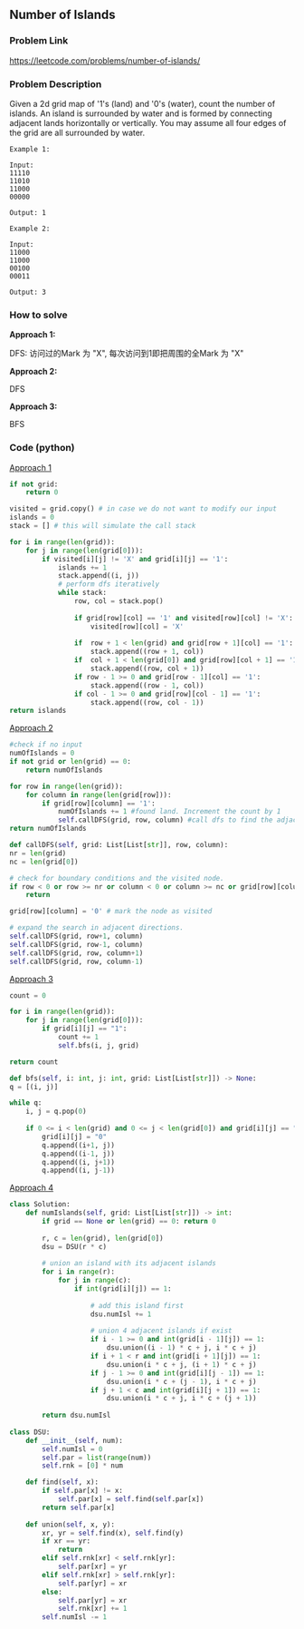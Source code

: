 ## Number of Islands

### Problem Link

https://leetcode.com/problems/number-of-islands/

### Problem Description 

Given a 2d grid map of '1's (land) and '0's (water), count the number of islands. An island is surrounded by water and is formed by connecting adjacent lands horizontally or vertically. You may assume all four edges of the grid are all surrounded by water.

```
Example 1: 

Input:
11110
11010
11000
00000

Output: 1

```

```
Example 2: 

Input:
11000
11000
00100
00011

Output: 3

```

### How to solve 

**Approach 1:** 

DFS: 访问过的Mark 为 "X", 每次访问到1即把周围的全Mark 为 "X"

**Approach 2:** 

DFS

**Approach 3:** 

BFS


### Code (python)

[Approach 1](https://github.com/yanray/leetcode/blob/master/medium/0200Number_of_Islands/0200Number_of_Islands1.py)

```python
if not grid:
    return 0

visited = grid.copy() # in case we do not want to modify our input
islands = 0
stack = [] # this will simulate the call stack 

for i in range(len(grid)):
    for j in range(len(grid[0])):
        if visited[i][j] != 'X' and grid[i][j] == '1':
            islands += 1
            stack.append((i, j))
            # perform dfs iteratively
            while stack:
                row, col = stack.pop()
                
                if grid[row][col] == '1' and visited[row][col] != 'X':
                    visited[row][col] = 'X'
                    
                if  row + 1 < len(grid) and grid[row + 1][col] == '1':
                    stack.append((row + 1, col))
                if  col + 1 < len(grid[0]) and grid[row][col + 1] == '1':
                    stack.append((row, col + 1))
                if row - 1 >= 0 and grid[row - 1][col] == '1':
                    stack.append((row - 1, col))
                if col - 1 >= 0 and grid[row][col - 1] == '1':
                    stack.append((row, col - 1))
return islands
```


[Approach 2](https://github.com/yanray/leetcode/blob/master/medium/0200Number_of_Islands/0200Number_of_Islands2.py)

```python
#check if no input
numOfIslands = 0
if not grid or len(grid) == 0:
    return numOfIslands

for row in range(len(grid)):
    for column in range(len(grid[row])):
        if grid[row][column] == '1':
            numOfIslands += 1 #found land. Increment the count by 1
            self.callDFS(grid, row, column) #call dfs to find the adjacent land. 
return numOfIslands

def callDFS(self, grid: List[List[str]], row, column):
nr = len(grid)
nc = len(grid[0])

# check for boundary conditions and the visited node.
if row < 0 or row >= nr or column < 0 or column >= nc or grid[row][column] == '0':
    return

grid[row][column] = '0' # mark the node as visited

# expand the search in adjacent directions.
self.callDFS(grid, row+1, column)
self.callDFS(grid, row-1, column)
self.callDFS(grid, row, column+1)
self.callDFS(grid, row, column-1)
```


[Approach 3](https://github.com/yanray/leetcode/blob/master/medium/0200Number_of_Islands/0200Number_of_Islands3.py)

```python
count = 0

for i in range(len(grid)):
    for j in range(len(grid[0])):
        if grid[i][j] == "1":
            count += 1
            self.bfs(i, j, grid)

return count

def bfs(self, i: int, j: int, grid: List[List[str]]) -> None:
q = [(i, j)]

while q:
    i, j = q.pop(0)
    
    if 0 <= i < len(grid) and 0 <= j < len(grid[0]) and grid[i][j] == "1":
        grid[i][j] = "0"
        q.append((i+1, j))
        q.append((i-1, j))
        q.append((i, j+1))
        q.append((i, j-1))
```


[Approach 4](https://github.com/yanray/leetcode/blob/master/medium/0200Number_of_Islands/0200Number_of_Islands4.py)

```python
class Solution:
    def numIslands(self, grid: List[List[str]]) -> int:
        if grid == None or len(grid) == 0: return 0
        
        r, c = len(grid), len(grid[0])
        dsu = DSU(r * c)
        
        # union an island with its adjacent islands
        for i in range(r):
            for j in range(c):
                if int(grid[i][j]) == 1:
                    
                    # add this island first
                    dsu.numIsl += 1
                    
                    # union 4 adjacent islands if exist
                    if i - 1 >= 0 and int(grid[i - 1][j]) == 1:
                        dsu.union((i - 1) * c + j, i * c + j)
                    if i + 1 < r and int(grid[i + 1][j]) == 1:
                        dsu.union(i * c + j, (i + 1) * c + j)
                    if j - 1 >= 0 and int(grid[i][j - 1]) == 1:
                        dsu.union(i * c + (j - 1), i * c + j)
                    if j + 1 < c and int(grid[i][j + 1]) == 1:
                        dsu.union(i * c + j, i * c + (j + 1))
                            
        return dsu.numIsl
    
class DSU:
    def __init__(self, num):
        self.numIsl = 0
        self.par = list(range(num))
        self.rnk = [0] * num

    def find(self, x):
        if self.par[x] != x:
            self.par[x] = self.find(self.par[x])
        return self.par[x]
    
    def union(self, x, y):
        xr, yr = self.find(x), self.find(y)
        if xr == yr:
			return
        elif self.rnk[xr] < self.rnk[yr]:
            self.par[xr] = yr
        elif self.rnk[xr] > self.rnk[yr]:
            self.par[yr] = xr
        else:
            self.par[yr] = xr
            self.rnk[xr] += 1
        self.numIsl -= 1
```
